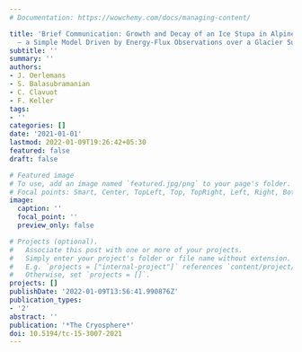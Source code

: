```yaml
---
# Documentation: https://wowchemy.com/docs/managing-content/

title: 'Brief Communication: Growth and Decay of an Ice Stupa in Alpine Conditions
  – a Simple Model Driven by Energy-Flux Observations over a Glacier Surface'
subtitle: ''
summary: ''
authors:
- J. Oerlemans
- S. Balasubramanian
- C. Clavuot
- F. Keller
tags:
- ''
categories: []
date: '2021-01-01'
lastmod: 2022-01-09T19:26:42+05:30
featured: false
draft: false

# Featured image
# To use, add an image named `featured.jpg/png` to your page's folder.
# Focal points: Smart, Center, TopLeft, Top, TopRight, Left, Right, BottomLeft, Bottom, BottomRight.
image:
  caption: ''
  focal_point: ''
  preview_only: false

# Projects (optional).
#   Associate this post with one or more of your projects.
#   Simply enter your project's folder or file name without extension.
#   E.g. `projects = ["internal-project"]` references `content/project/deep-learning/index.md`.
#   Otherwise, set `projects = []`.
projects: []
publishDate: '2022-01-09T13:56:41.990876Z'
publication_types:
- '2'
abstract: ''
publication: '*The Cryosphere*'
doi: 10.5194/tc-15-3007-2021
---
```

